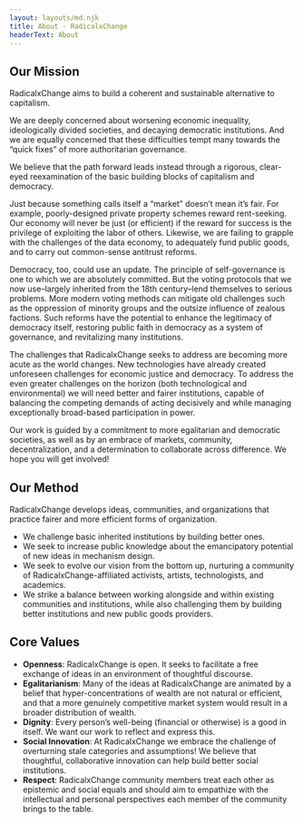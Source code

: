 ```yaml
---
layout: layouts/md.njk
title: About - RadicalxChange
headerText: About
---
```


## Our Mission

RadicalxChange aims to build a coherent and sustainable alternative to capitalism.

We are deeply concerned about worsening economic inequality, ideologically divided societies, and decaying democratic institutions. And we are equally concerned that these difficulties tempt many towards the “quick fixes” of more authoritarian governance.

We believe that the path forward leads instead through a rigorous, clear-eyed reexamination of the basic building blocks of capitalism and democracy.

Just because something calls itself a “market” doesn’t mean it’s fair. For example, poorly-designed private property schemes reward rent-seeking. Our economy will never be just (or efficient) if the reward for success is the privilege of exploiting the labor of others. Likewise, we are failing to grapple with the challenges of the data economy, to adequately fund public goods, and to carry out common-sense antitrust reforms.

Democracy, too, could use an update. The principle of self-governance is one to which we are absolutely committed. But the voting protocols that we now use–largely inherited from the 18th century–lend themselves to serious problems. More modern voting methods can mitigate old challenges such as the oppression of minority groups and the outsize influence of zealous factions. Such reforms have the potential to enhance the legitimacy of democracy itself, restoring public faith in democracy as a system of governance, and revitalizing many institutions.

The challenges that RadicalxChange seeks to address are becoming more acute as the world changes. New technologies have already created unforeseen challenges for economic justice and democracy. To address the even greater challenges on the horizon (both technological and environmental) we will need better and fairer institutions, capable of balancing the competing demands of acting decisively and while managing exceptionally broad-based participation in power.

Our work is guided by a commitment to more egalitarian and democratic societies, as well as by an embrace of markets, community, decentralization, and a determination to collaborate across difference. We hope you will get involved!

## Our Method

RadicalxChange develops ideas, communities, and organizations that practice fairer and more efficient forms of organization.

- We challenge basic inherited institutions by building better ones.
- We seek to increase public knowledge about the emancipatory potential of new ideas in mechanism design.
- We seek to evolve our vision from the bottom up, nurturing a community of RadicalxChange-affiliated activists, artists, technologists, and academics.
- We strike a balance between working alongside and within existing communities and institutions, while also challenging them by building better institutions and new public goods providers.

## Core Values

- **Openness**: RadicalxChange is open. It seeks to facilitate a free exchange of ideas in an environment of thoughtful discourse.
- **Egalitarianism**: Many of the ideas at RadicalxChange are animated by a belief that hyper-concentrations of wealth are not natural or efficient, and that a more genuinely competitive market system would result in a broader distribution of wealth.
- **Dignity**: Every person’s well-being (financial or otherwise) is a good in itself. We want our work to reflect and express this.
- **Social Innovation**: At RadicalxChange we embrace the challenge of overturning stale categories and assumptions! We believe that thoughtful, collaborative innovation can help build better social institutions.
- **Respect**: RadicalxChange community members treat each other as epistemic and social equals and should aim to empathize with the intellectual and personal perspectives each member of the community brings to the table.
